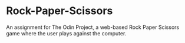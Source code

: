 # Rock-Paper-Scissors

An assignment for The Odin Project, a web-based Rock Paper Scissors game where the user plays against the computer.